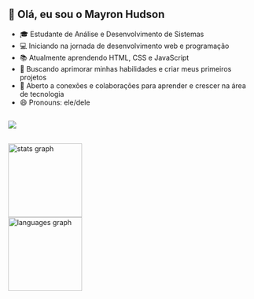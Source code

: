 ## 👋 Olá, eu sou o Mayron Hudson

- 🎓 Estudante de Análise e Desenvolvimento de Sistemas
- 💻 Iniciando na jornada de desenvolvimento web e programação
- 📚 Atualmente aprendendo HTML, CSS e JavaScript
- 🚀 Buscando aprimorar minhas habilidades e criar meus primeiros projetos
- 📌 Aberto a conexões e colaborações para aprender e crescer na área de tecnologia
- 😄 Pronouns: ele/dele
  
##
<div>
 <a href="https://www.linkedin.com/in/mayron-martins" target="_blank"><img src="https://img.shields.io/badge/-LinkedIn-%230077B5?style=for-the-badge&logo=linkedin&logoColor=white" target="_blank"></a> 
  
</div>

##
<div align="left">
  <img src="https://github-readme-stats.vercel.app/api?username=MayronHudson&hide_title=false&hide_rank=false&show_icons=true&include_all_commits=true&count_private=true&disable_animations=false&theme=dracula&locale=en&hide_border=false&order=1" height="150" alt="stats graph" /> <br>
  <img src="https://github-readme-stats.vercel.app/api/top-langs?username=MayronHudson&locale=en&hide_title=false&layout=compact&card_width=320&langs_count=5&theme=dracula&hide_border=false&order=2" height="150" alt="languages graph"  />
</div>
